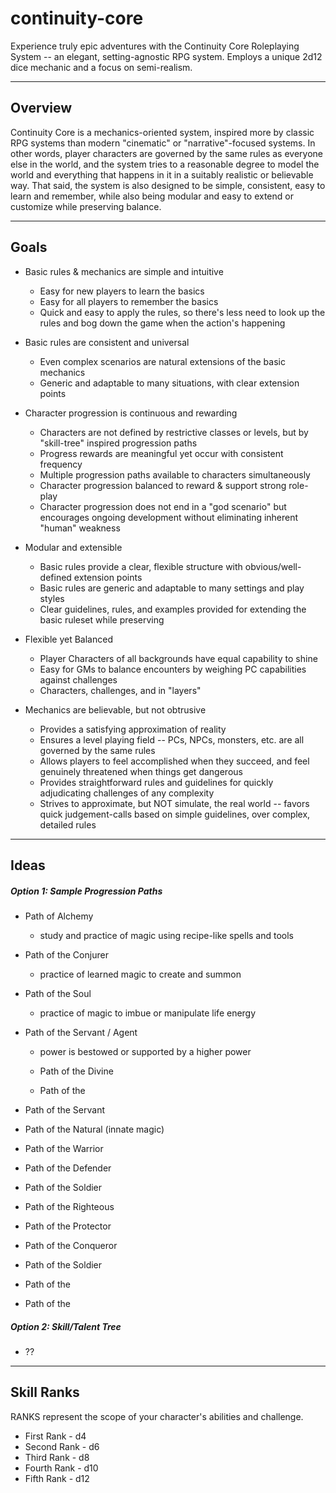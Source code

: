 # continuity-core

Experience truly epic adventures with the Continuity Core Roleplaying System -- an elegant, setting-agnostic RPG system. Employs a unique 2d12 dice mechanic and a focus on semi-realism.

---
## Overview

Continuity Core is a mechanics-oriented system, inspired more by classic RPG systems than modern "cinematic" or "narrative"-focused systems. In other words, player characters are governed by the same rules as everyone else in the world, and the system tries to a reasonable degree to model the world and everything that happens in it in a suitably realistic or believable way. That said, the system is also designed to be simple, consistent, easy to learn and remember, while also being modular and easy to extend or customize while preserving balance.

---
## Goals

* Basic rules & mechanics are simple and intuitive
  * Easy for new players to learn the basics
  * Easy for all players to remember the basics
  * Quick and easy to apply the rules, so there's less need to look up the rules and bog down the game when the action's happening

* Basic rules are consistent and universal
  * Even complex scenarios are natural extensions of the basic mechanics
  * Generic and adaptable to many situations, with clear extension points

* Character progression is continuous and rewarding
  * Characters are not defined by restrictive classes or levels, but by "skill-tree" inspired progression paths
  * Progress rewards are meaningful yet occur with consistent frequency
  * Multiple progression paths available to characters simultaneously
  * Character progression balanced to reward & support strong role-play
  * Character progression does not end in a "god scenario" but encourages ongoing development without eliminating inherent "human" weakness

* Modular and extensible
  * Basic rules provide a clear, flexible structure with obvious/well-defined extension points
  * Basic rules are generic and adaptable to many settings and play styles
  * Clear guidelines, rules, and examples provided for extending the basic ruleset while preserving 

* Flexible yet Balanced
  * Player Characters of all backgrounds have equal capability to shine
  * Easy for GMs to balance encounters by weighing PC capabilities against challenges
  * Characters, challenges, and in "layers"

* Mechanics are believable, but not obtrusive

  * Provides a satisfying approximation of reality
  * Ensures a level playing field -- PCs, NPCs, monsters, etc. are all governed by the same rules
  * Allows players to feel accomplished when they succeed, and feel genuinely threatened when things get dangerous
  * Provides straightforward rules and guidelines for quickly adjudicating challenges of any complexity
  * Strives to approximate, but NOT simulate, the real world -- favors quick judgement-calls based on simple guidelines, over complex, detailed rules

---
## Ideas

##### Option 1: Sample Progression Paths

* Path of Alchemy
  * study and practice of magic using recipe-like spells and tools

* Path of the Conjurer
  * practice of learned magic to create and summon

* Path of the Soul
  * practice of magic to imbue or manipulate life energy

* Path of the Servant / Agent  
  - power is bestowed or supported by a higher power
  * Path of the Divine  
    
  * Path of the 
* Path of the Servant

* Path of the Natural (innate magic)

* Path of the Warrior

* Path of the Defender

* Path of the Soldier
* Path of the Righteous
* Path of the Protector

* Path of the Conqueror

* Path of the Soldier
* Path of the 

* Path of the 

##### Option 2: Skill/Talent Tree

* ??

---
## Skill Ranks

RANKS represent the scope of your character's abilities and challenge.

* First Rank - d4  
* Second Rank - d6  
* Third Rank - d8  
* Fourth Rank - d10  
* Fifth Rank - d12  
